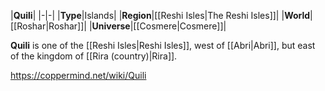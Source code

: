 |**Quili**|
|-|-|
|**Type**|Islands|
|**Region**|[[Reshi Isles\|The Reshi Isles]]|
|**World**|[[Roshar\|Roshar]]|
|**Universe**|[[Cosmere\|Cosmere]]|

**Quili** is one of the [[Reshi Isles\|Reshi Isles]], west of [[Abri\|Abri]], but east of the kingdom of [[Rira (country)\|Rira]].



https://coppermind.net/wiki/Quili
